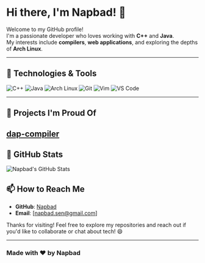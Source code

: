 # Hi there, I'm Napbad! 👋

Welcome to my GitHub profile!  
I'm a passionate developer who loves working with **C++** and **Java**.  
My interests include **compilers**, **web applications**, and exploring the depths of **Arch Linux**.  

---

## 🔧 Technologies & Tools

![C++](https://img.shields.io/badge/-C++-00599C?style=flat-square&logo=c%2B%2B&logoColor=white)
![Java](https://img.shields.io/badge/-Java-007396?style=flat-square&logo=java&logoColor=white)
![Arch Linux](https://img.shields.io/badge/-Arch_Linux-1793D1?style=flat-square&logo=arch-linux&logoColor=white)
![Git](https://img.shields.io/badge/-Git-F05032?style=flat-square&logo=git&logoColor=white)
![Vim](https://img.shields.io/badge/-Vim-019733?style=flat-square&logo=vim&logoColor=white)
![VS Code](https://img.shields.io/badge/-VS_Code-007ACC?style=flat-square&logo=visual-studio-code&logoColor=white)

---

## 🚀 Projects I'm Proud Of

[dap-compiler](https://github.com/Napbad/dap)
---

## 🌟 GitHub Stats

![Napbad's GitHub Stats](https://github-readme-stats.vercel.app/api?username=Napbad&show_icons=true&theme=radical)


## 📫 How to Reach Me

- **GitHub**: [Napbad](https://github.com/Napbad)
- **Email**: [napbad.sen@gmail.com]


Thanks for visiting! Feel free to explore my repositories and reach out if you'd like to collaborate or chat about tech! 😄

---

### Made with ❤️ by Napbad


